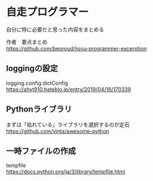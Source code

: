 # 自走プログラマー
自分に特に必要だと思った内容をまとめる  

作者　要点まとめ  
https://github.com/beproud/jisou-programmer-excerption  


## loggingの設定
logging.config.dictConfig  
https://ahyt910.hateblo.jp/entry/2019/04/16/170339    

## Pythonライブラリ
まずは「枯れている」ライブラリを選択するのが定石  
https://github.com/vinta/awesome-python  

## 一時ファイルの作成  
tempfile  
https://docs.python.org/ja/3/library/tempfile.html  

## 
